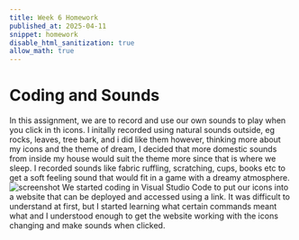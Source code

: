 ```yaml
---
title: Week 6 Homework
published_at: 2025-04-11
snippet: homework
disable_html_sanitization: true
allow_math: true
---
```


# Coding and Sounds
In this assignment, we are to record and use our own sounds to play when you click in th icons. I initally recorded using natural sounds outside, eg rocks, leaves, tree bark, and i did like them however, thinking more about my icons and the theme of dream, I decided that more domestic sounds from inside my house would suit the theme more since that is where we sleep. I recorded sounds like fabric ruffling, scratching, cups, books etc to get a soft feeling sound that would fit in a game with a dreamy atmosphere.
![screenshot](sc_of_coding.png)
We started coding in Visual Studio Code to put our icons into a website that can be deployed and accessed using a link. It was difficult to understand at first, but I started learning what certain commands meant what and I understood enough to get the website working with the icons changing and make sounds when clicked.
